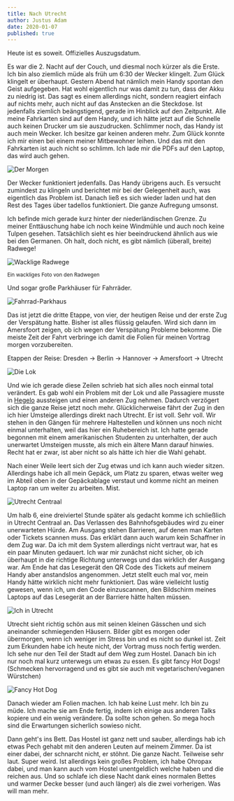 ```yaml
---
title: Nach Utrecht
author: Justus Adam
date: 2020-01-07
published: true
---
```


Heute ist es soweit. Offizielles Auszugsdatum.

Es war die 2. Nacht auf der Couch, und diesmal noch kürzer als die Erste. Ich
bin also ziemlich müde als früh um 6:30 der Wecker klingelt. Zum Glück klingelt
er überhaupt. Gestern Abend hat nämlich mein Handy spontan den Geist aufgegeben.
Hat wohl eigentlich nur was damit zu tun, dass der Akku zu niedrig ist. Das sagt
es einem allerdings nicht, sondern reagiert einfach auf nichts mehr, auch nicht
auf das Anstecken an die Steckdose. Ist jedenfalls ziemlich beängstigend, gerade
im Hinblick auf den Zeitpunkt. Alle meine Fahrkarten sind auf dem
Handy, und ich hätte jetzt auf die Schnelle auch keinen Drucker um sie
auszudrucken. Schlimmer noch, das Handy ist auch mein Wecker. Ich besitze gar
keinen anderen mehr. Zum Glück konnte ich mir einen bei einem
meiner Mitbewohner leihen. Und das mit den Fahrkarten ist auch nicht so schlimm.
Ich lade mir die PDFs auf den Laptop, das wird auch gehen.

![Der Morgen](/images/england-blog/to-utrecht/the-morning.jpg)

Der Wecker funktioniert jedenfalls. Das Handy übrigens auch. Es versucht
zumindest zu klingeln und berichtet mir bei der Gelegenheit auch, was eigentlich
das Problem ist. Danach ließ es sich wieder laden und hat den Rest des Tages
über tadellos funktioniert. Die ganze Aufregung umsonst.

Ich befinde mich gerade kurz hinter der niederländischen Grenze. Zu meiner
Enttäuschung habe ich noch keine Windmühle und auch noch keine Tulpen gesehen.
Tatsächlich sieht es hier beeindruckend ähnlich aus wie bei den Germanen. Oh
halt, doch nicht, es gibt nämlich (überall, breite) Radwege!

![Wacklige Radwege](/images/england-blog/to-utrecht/shaky-bike-lanes.jpg)

<small>Ein wackliges Foto von den Radwegen</small>

Und sogar große Parkhäuser für Fahrräder.

![Fahrrad-Parkhaus](/images/england-blog/to-utrecht/bikes.jpg)

Das ist jetzt die dritte Etappe, von vier, der heutigen Reise und der erste Zug
der Verspätung hatte. Bisher ist alles flüssig gelaufen. Wird sich dann im
Amersfoort zeigen, ob ich wegen der Verspätung Probleme bekomme. Die meiste Zeit
der Fahrt verbringe ich damit die Folien für meinen Vortrag morgen
vorzubereiten.

Etappen der Reise: Dresden → Berlin → Hannover → Amersfoort → Utrecht

![Die Lok](/images/england-blog/to-utrecht/engine.jpg)

Und wie ich gerade diese Zeilen schrieb hat sich alles noch einmal total
verändert. Es gab wohl ein Problem mit der Lok und alle Passagiere musste in
[Hegelo](https://www.google.com/maps/place/Hengelo/@52.2522144,6.7073067,12z/data=!3m1!4b1!4m5!3m4!1s0x47b80e075f37792f:0x400de5a8d1e63e0!8m2!3d52.2574121!4d6.7927725)
aussteigen und einen anderen Zug nehmen. Dadurch verzögert sich die ganze Reise
jetzt noch mehr. Glücklicherweise fährt der Zug in den ich hier Umsteige
allerdings direkt nach Utrecht. Er ist voll. Sehr voll. Wir stehen in den Gängen
für mehrere Haltestellen und können uns noch nicht einmal unterhalten, weil das
hier ein Ruhebereich ist. Ich hatte gerade begonnen mit einem amerikanischen
Studenten zu unterhalten, der auch unerwartet Umsteigen musste, als mich ein
ältere Mann darauf hinwies. Recht hat er zwar, ist aber nicht so als hätte ich
hier die Wahl gehabt.

Nach einer Weile leert sich der Zug etwas und ich kann auch wieder sitzen.
Allerdings habe ich all mein Gepäck, um Platz zu sparen, etwas weiter weg im
Abteil oben in der Gepäckablage verstaut und komme nicht an meinen Laptop ran um
weiter zu arbeiten. Mist.

![Utrecht Centraal](/images/england-blog/to-utrecht/utrecht-centraal.jpg)

Um halb 6, eine dreiviertel Stunde später als gedacht komme ich schließlich in
Utrecht Centraal an. Das Verlassen des Bahnhofsgebäudes wird zu einer
unerwarteten Hürde. Am Ausgang stehen Barrieren, auf denen man Karten oder
Tickets scannen muss. Das erklärt dann auch warum kein Schaffner in dem Zug war.
Da ich mit dem System allerdings nicht vertraut war, hat es ein paar Minuten
gedauert. Ich war mir zunächst nicht sicher, ob ich überhaupt in die richtige
Richtung unterwegs und das wirklich der Ausgang war. Am Ende hat das
Lesegerät den QR Code des Tickets auf meinem Handy aber anstandslos angenommen.
Jetzt stellt euch mal vor, mein Handy hätte wirklich nicht mehr funktioniert. Das
wäre vielleicht lustig gewesen, wenn ich, um den Code einzuscannen, den
Bildschirm meines Laptops auf das Lesegerät an der Barriere hätte halten müssen.

![Ich in Utrecht](/images/england-blog/to-utrecht/selfie.jpg)

Utrecht sieht richtig schön aus mit seinen kleinen Gässchen und sich aneinander
schmiegenden Häusern. Bilder gibt es morgen oder übermorgen, wenn ich weniger im
Stress bin und es nicht so dunkel ist. Zeit zum Erkunden habe ich heute nicht,
der Vortrag muss noch fertig werden. Ich sehe nur den Teil der Stadt auf dem Weg
zum Hostel. Danach bin ich nur noch mal kurz unterwegs um etwas zu essen. Es
gibt fancy Hot Dogs! (Schmecken hervorragend und es gibt sie auch mit
vegetarischen/veganen Würstchen)

![Fancy Hot Dog](/images/england-blog/to-utrecht/hot-dog.jpg)

Danach wieder am Folien machen. Ich hab keine Lust mehr. Ich bin zu müde. Ich
mache sie am Ende fertig, indem ich einige aus anderen Talks kopiere und ein
wenig verändere. Da sollte schon gehen. So mega hoch sind die Erwartungen
sicherlich sowieso nicht.

Dann geht's ins Bett. Das Hostel ist ganz nett und sauber, allerdings hab ich
etwas Pech gehabt mit den anderen Leuten auf meinem Zimmer. Da ist einer dabei,
der schnarcht nicht, er stöhnt. Die ganze Nacht. Teilweise sehr laut. Super
weird. Ist allerdings kein großes Problem, ich habe Ohropax dabei, und man kann
auch vom Hostel unentgeldlich welche haben und die reichen aus. Und so schlafe
ich diese Nacht dank eines normalen Bettes und warmer Decke besser (und auch
länger) als die zwei vorherigen. Was will man mehr.
